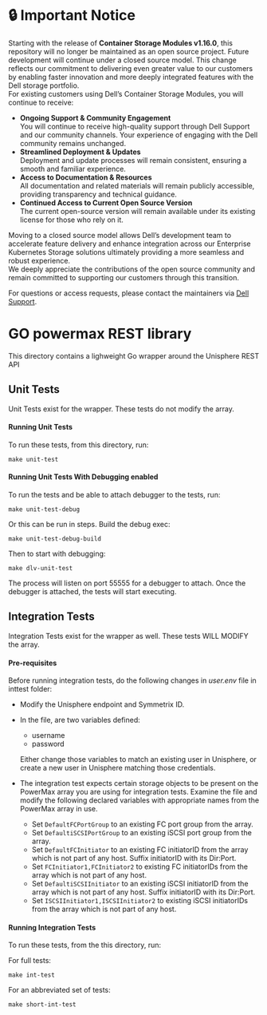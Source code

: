 # :lock: **Important Notice**
Starting with the release of **Container Storage Modules v1.16.0**, this repository will no longer be maintained as an open source project. Future development will continue under a closed source model. This change reflects our commitment to delivering even greater value to our customers by enabling faster innovation and more deeply integrated features with the Dell storage portfolio.<br>
For existing customers using Dell’s Container Storage Modules, you will continue to receive:
* **Ongoing Support & Community Engagement**<br>
       You will continue to receive high-quality support through Dell Support and our community channels. Your experience of engaging with the Dell community remains unchanged.
* **Streamlined Deployment & Updates**<br>
        Deployment and update processes will remain consistent, ensuring a smooth and familiar experience.
* **Access to Documentation & Resources**<br>
       All documentation and related materials will remain publicly accessible, providing transparency and technical guidance.
* **Continued Access to Current Open Source Version**<br>
       The current open-source version will remain available under its existing license for those who rely on it.

Moving to a closed source model allows Dell’s development team to accelerate feature delivery and enhance integration across our Enterprise Kubernetes Storage solutions ultimately providing a more seamless and robust experience.<br>
We deeply appreciate the contributions of the open source community and remain committed to supporting our customers through this transition.<br>

For questions or access requests, please contact the maintainers via [Dell Support](https://www.dell.com/support/kbdoc/en-in/000188046/container-storage-interface-csi-drivers-and-container-storage-modules-csm-how-to-get-support).

# GO powermax REST library
This directory contains a lighweight Go wrapper around the Unisphere REST API

## Unit Tests
Unit Tests exist for the wrapper. These tests do not modify the array.

#### Running Unit Tests
To run these tests, from this directory, run:
```
make unit-test
```

#### Running Unit Tests With Debugging enabled
To run the tests and be able to attach debugger to the tests, run:
```
make unit-test-debug
```

Or this can be run in steps. Build the debug exec:

```
make unit-test-debug-build
```

Then to start with debugging:

```
make dlv-unit-test
```

The process will listen on port 55555 for a debugger to attach. Once the debugger is attached, the tests will start executing.

## Integration Tests
Integration Tests exist for the wrapper as well. These tests WILL MODIFY the array.

#### Pre-requisites
Before running integration tests, do the following changes in _user.env_ file in inttest folder:

* Modify the Unisphere endpoint and Symmetrix ID.

* In the file, are two variables defined:
    * username
    * password
 
   Either change those variables to match an existing user in Unisphere, or create
   a new user in Unisphere matching those credentials.

* The integration test expects certain storage objects to be present on the PowerMax array you are using for integration tests. Examine the file and modify the following declared variables with appropriate names from the PowerMax array in use.
    * Set `DefaultFCPortGroup` to an existing FC port group from the array.
    * Set `DefaultiSCSIPortGroup` to an existing iSCSI port group from the array.
    * Set `DefaultFCInitiator` to an existing FC initiatorID from the array which is not part of any host. Suffix initiatorID with its Dir:Port.
    * Set `FCInitiator1,FCInitiator2` to existing FC initiatorIDs from the array which is not part of any host.
    * Set `DefaultiSCSIInitiator` to an existing iSCSI initiatorID from the array which is not part of any host. Suffix initiatorID with its Dir:Port.
    * Set `ISCSIInitiator1,ISCSIInitiator2` to existing iSCSI initiatorIDs from the array which is not part of any host.

#### Running Integration Tests
To run these tests, from the this directory, run:

For full tests:
```
make int-test
```

For an abbreviated set of tests:
```
make short-int-test
```

